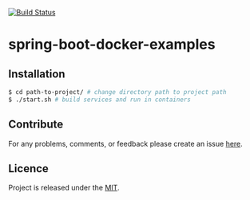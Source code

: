 [![Build Status](https://travis-ci.org/egnaf/spring-boot-docker-examples.svg)](https://travis-ci.org/egnaf/spring-boot-postgres-docker)

# spring-boot-docker-examples

## Installation
```bash
$ cd path-to-project/ # change directory path to project path
$ ./start.sh # build services and run in containers
```

## Contribute
For any problems, comments, or feedback please create an issue 
[here](https://github.com/egnaf/design-patterns/issues).
<br>

## Licence
Project is released under the [MIT](https://en.wikipedia.org/wiki/MIT_License).